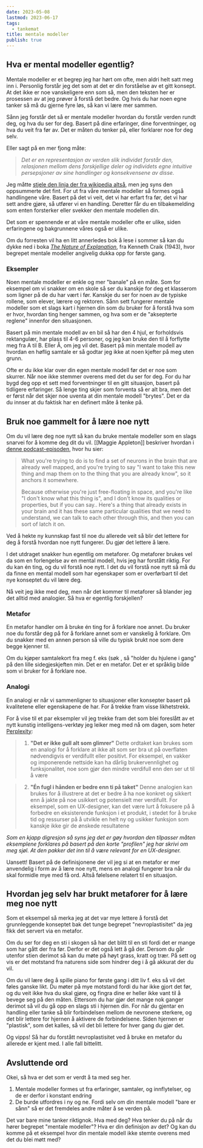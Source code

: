 ```yaml
---
date: 2023-05-08
lastmod: 2023-06-17
tags:
  - tankemat
title: mentale modeller
publish: true
---
```


## Hva er mental modeller egentlig?

Mentale modeller er et begrep jeg har hørt om ofte, men aldri helt satt meg inn i. Personlig forstår jeg det som at det er din forståelse av et gitt konsept. At det ikke er noe vanskeligere enn som så, men den teksten her er prosessen av at jeg prøver å forstå det bedre. Og hvis du har noen egne tanker så må du gjerne fyre løs, så kan vi lære mer sammen.

Sånn jeg forstår det så er mentale modeller hvordan du forstår verden rundt deg, og hva du ser for deg. Basert på dine erfaringer, dine forventninger, og hva du veit fra før av. Det er måten du tenker på, eller forklarer noe for deg selv. 

Eller sagt på en mer fjong måte:

> *Det er en representasjon av verden slik individet forstår den, relasjonen mellom dens forskjellige deler og individets egne intuitive persepsjoner av sine handlinger og konsekvensene av disse.*

Jeg måtte [stjele den linja der fra wikipedia altså](https://no.wikipedia.org/wiki/Mental_modell), men jeg syns den oppsummerte det fint. For ut fra våre mentale modeller så formes også handlingene våre. Basert på det vi veit, det vi har erfart fra før, det vi har sett andre gjøre, så utfører vi en handling. Deretter får du en tilbakemelding som enten forsterker eller svekker den mentale modellen din.

Det som er spennende er at våre mentale modeller ofte er ulike, siden erfaringene og bakgrunnene våres også er ulike.

Om du forresten vil ha en litt annerledes bok å lese i sommer så kan du dykke ned i boka _[The Nature of Explanation](https://www.amazon.com/Nature-Explanation-Kenneth-K-Craik/dp/0521094453)_, fra Kenneth Craik (1943), hvor begrepet mentale modeller angivelig dukka opp for første gang. 

### Eksempler

Noen mentale modeller er enkle og mer "banale" på en måte. Som for eksempel om vi snakker om en skole så ser du kanskje for deg et klasserom som ligner på de du har vært i før. Kanskje du ser for noen av de typiske rollene, som elever, lærere og rektoren. Sånn sett fungerer mentale modeller som et slags kart i hjernen din som du bruker for å forstå hva som er hvor, hvordan ting henger sammen, og hva som er de "aksepterte reglene" innenfor den situasjonen.

Basert på min mentale modell av en bil så har den 4 hjul, er forholdsvis rektangulær, har plass til 4-6 personer, og jeg kan bruke den til å forflytte meg fra A til B. Eller Å, om jeg vil det. Basert på min mentale modell av hvordan en høflig samtale er så godtar jeg ikke at noen kjefter på meg uten grunn.

Ofte er du ikke klar over din egen mentale modell før det er noe som skurrer. Når noe ikke stemmer overens med det du ser for deg. For du har bygd deg opp et sett med forventninger til en gitt situasjon, basert på tidligere erfaringer. Så lenge ting skjer som forventa så er alt bra, men det er først når det skjer noe uventa at din mentale modell "brytes". Det er da du innser at du faktisk har en definert måte å tenke på.

## Bruk noe gammelt for å lære noe nytt

Om du vil lære deg noe nytt så kan du bruke mentale modeller som en slags snarvei for å komme deg dit du vil. [[Maggie Appleton]] beskriver hvordan i [denne podcast-episoden](https://www.airr.io/episode/5eb76062af4daadfebd7d13c), hvor hu sier:

> What you're trying to do is to find a set of neurons in the brain that are already well mapped, and you're trying to say "I want to take this new thing and map them on to the thing that you are already know", so it anchors it somewhere.
> 
> Because otherwise you're just free-floating in space, and you're like "I don't know what this thing is", and I don't know its qualities or properties, but if you can say.. Here's a thing that already exists in your brain and it has these same particular qualities that we need to understand, we can talk to each other through this, and then you can sort of latch it on.

Ved å hekte ny kunnskap fast til noe du allerede veit så blir det lettere for deg å forstå hvordan noe nytt fungerer. Du gjør det lettere å lære.

I det utdraget snakker hun egentlig om metaforer. Og metaforer brukes vel da som en forlengelse av en mental modell, hvis jeg har forstått riktig. For du kan én ting, og du vil forstå noe nytt. I det du vil forstå noe nytt så må du da finne en mental modell som har egenskaper som er overførbart til det nye konseptet du vil lære deg.

Nå veit jeg ikke med deg, men når det kommer til metaforer så blander jeg det alltid med analogier. Så hva er egentlig forskjellen?

### Metafor

En metafor handler om å bruke én ting for å forklare noe annet. Du bruker noe du forstår deg på for å forklare annet som er vanskelig å forklare. Om du snakker med en annen person så ville du typisk brukt noe som dere begge kjenner til.

Om du kjøper samtalekort fra meg f. eks (søk , så "holder du hjulene i gang" på den lille sidegjeskjeften min. Det er en metafor. Det er et språklig bilde som vi bruker for å forklare noe. 

### Analogi

En analogi er når vi sammenligner to situasjoner eller konsepter basert på kvalitetene eller egenskapene de har. For å trekke fram visse likhetstrekk.

For å vise til et par eksempler vil jeg trekke fram det som blei foreslått av et nytt kunstig intelligens-verktøy jeg leiker meg med nå om dagen, som heter [Perplexity](https://www.perplexity.ai/):

> 1. **"Det er ikke gull alt som glimrer"**
> Dette ordtaket kan brukes som en analogi for å forklare at ikke alt som ser bra ut på overflaten nødvendigvis er verdifullt eller positivt. For eksempel, en vakker og imponerende nettside kan ha dårlig brukervennlighet og funksjonalitet, noe som gjør den mindre verdifull enn den ser ut til å være

> 2. **"Én fugl i hånden er bedre enn ti på taket"**
> Denne analogien kan brukes for å illustrere at det er bedre å ha noe konkret og sikkert enn å jakte på noe usikkert og potensielt mer verdifullt. For eksempel, som en UX-designer, kan det være lurt å fokusere på å forbedre en eksisterende funksjon i et produkt, i stedet for å bruke tid og ressurser på å utvikle en helt ny og usikker funksjon som kanskje ikke gir de ønskede resultatene

*Som en kjapp digresjon så syns jeg det er gøy hvordan den tilpasser måten eksemplene forklares på basert på den korte "profilen" jeg har skrivi om meg sjøl. At den pakker det inn til å være relevant for en UX-designer.*

Uansett! Basert på de definisjonene der vil jeg si at en metafor er mer anvendelig i form av å lære noe nytt, mens en analogi fungerer bra når du skal formidle mye med få ord. Altså følelsene relatert til en situasjon.

## Hvordan jeg selv har brukt metaforer for å lære meg noe nytt

Som et eksempel så merka jeg at det var mye lettere å forstå det grunnleggende konseptet bak det tunge begrepet "nevroplastisitet" da jeg fikk det servert via en metafor. 

Om du ser for deg en sti i skogen så har det blitt til en sti fordi det er mange som har gått der fra før. Derfor er det også lett å gå der. Dersom du går utenfor stien derimot så kan du møte på høyt grass, kratt og trær. På sett og vis er det motstand fra naturens side som hindrer deg i å gå akkurat der du vil.

Om du vil lære deg å spille piano for første gang i ditt liv f. eks så vil det føles ganske likt. Du møter på mye motstand fordi du har ikke gjort det før, og du veit ikke hva du skal gjøre, og fingra dine er heller ikke vant til å bevege seg på den måten. Ettersom du har gjør det mange nok ganger derimot så vil du gå opp en slags sti i hjernen din. For når du gjentar en handling eller tanke så blir forbindelsen mellom de nevronene sterkere, og det blir lettere for hjernen å aktivere de forbindelsene. Siden hjernen er "plastisk", som det kalles, så vil det bli lettere for hver gang du gjør det.

Og vipps! Så har du forstått nevroplastisitet ved å bruke en metafor du allerede er kjent med. I alle fall bittelitt.

## Avsluttende ord

Okei, så hva er det som er verdt å ta med seg her.
1. Mentale modeller formes ut fra erfaringer, samtaler, og innflytelser, og de er derfor i konstant endring
2. De burde utfordres i ny og ne. Fordi selv om din mentale modell "bare er sånn" så er det fremdeles andre måter å se verden på. 

Det var bare mine tanker riktignok. Hva med deg? Hva tenker du på når du hører begrepet "mentale modeller"? Hva er din definisjon av det? Og kan du komme på et eksempel hvor din mentale modell ikke stemte overens med det du blei møtt med?
